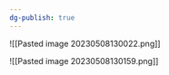 ```yaml
---
dg-publish: true
---
```

![[Pasted image 20230508130022.png]]


![[Pasted image 20230508130159.png]]